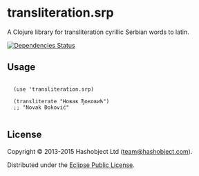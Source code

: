 # transliteration.srp

A Clojure library for transliteration cyrillic Serbian words to latin.


[![Dependencies Status](http://jarkeeper.com/hashobject/transliteration.srp/status.svg)](http://jarkeeper.com/hashobject/transliteration.srp)

## Usage

```

  (use 'transliteration.srp)

  (transliterate "Новак Ђоковић")
  ;; "Novak Đoković"


```

## License

Copyright © 2013-2015 Hashobject Ltd (team@hashobject.com).

Distributed under the [Eclipse Public License](http://opensource.org/licenses/eclipse-1.0).
